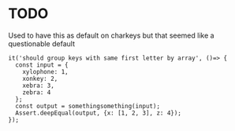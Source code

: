 # TODO

Used to have this as default on charkeys but that seemed like a questionable default
```
it('should group keys with same first letter by array', ()=> {
  const input = {
    xylophone: 1,
    xonkey: 2,
    xebra: 3,
    zebra: 4
  };
  const output = somethingsomething(input);
  Assert.deepEqual(output, {x: [1, 2, 3], z: 4});
});
```
